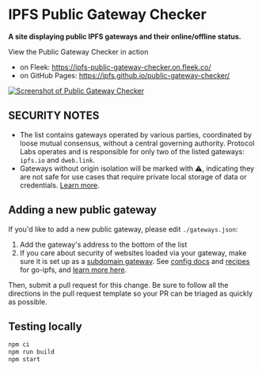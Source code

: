 # IPFS Public Gateway Checker

**A site displaying public IPFS gateways and their online/offline status.**

View the Public Gateway Checker in action

- on Fleek: <https://ipfs-public-gateway-checker.on.fleek.co/>
- on GitHub Pages: <https://ipfs.github.io/public-gateway-checker/>

[![Screenshot of Public Gateway Checker](https://user-images.githubusercontent.com/157609/121263486-f7fb2800-c8b5-11eb-9061-0b6f586a6f25.png)](https://ipfs.github.io/public-gateway-checker/)

## SECURITY NOTES

- The list contains gateways operated by various parties, coordinated by loose mutual consensus, without a central governing authority. Protocol Labs operates and is responsible for only two of the listed gateways: `ipfs.io` and `dweb.link`.
- Gateways without origin isolation will be marked with ⚠️, indicating they are not safe for use cases that require private local storage of data or credentials. [Learn more](https://github.com/ipfs/public-gateway-checker/issues/150).

## Adding a new public gateway

If you'd like to add a new public gateway, please edit `./gateways.json`:

1. Add the gateway's address to the bottom of the list
2. If you care about security of websites loaded via your gateway, make sure it is set up as a [subdomain gateway](https://docs.ipfs.io/how-to/address-ipfs-on-web/#subdomain-gateway). See [config docs](https://github.com/ipfs/go-ipfs/blob/master/docs/config.md#gatewaypublicgateways) and [recipes](https://github.com/ipfs/go-ipfs/blob/master/docs/config.md#gateway-recipes) for go-ipfs, and [learn more here](https://github.com/ipfs/public-gateway-checker/issues/150).

Then, submit a pull request for this change. Be sure to follow all the directions in the pull request template so your PR can be triaged as quickly as possible.

## Testing locally

```bash
npm ci
npm run build
npm start
```
